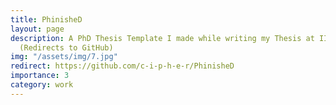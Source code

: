 ```yaml
---
title: PhinisheD
layout: page
description: A PhD Thesis Template I made while writing my Thesis at IIT Kharagpur
  (Redirects to GitHub)
img: "/assets/img/7.jpg"
redirect: https://github.com/c-i-p-h-e-r/PhinisheD
importance: 3
category: work
---
```


